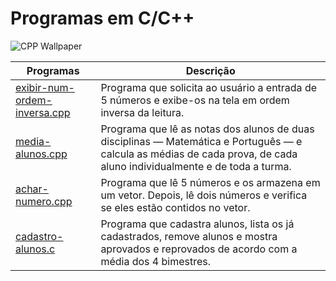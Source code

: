 # Programas em C/C++

![CPP Wallpaper](https://bs-uploads.toptal.io/blackfish-uploads/blog/article/content/cover_image_file/cover_image/16981/cover-0325-LearnCandC__Languages_Dan_Newsletter-743100f051077054fa1cc613ff4523a2.png)

Programas | Descrição
----------|----------
[exibir-num-ordem-inversa.cpp](https://github.com/jeziel-almeida/CPP/blob/main/exibir-num-ordem-inversa.cpp) | Programa que solicita ao usuário a entrada de 5 números e exibe-os na tela em ordem inversa da leitura.
[media-alunos.cpp](https://github.com/jeziel-almeida/CPP/blob/main/media-alunos.cpp) | Programa que lê as notas dos alunos de duas disciplinas — Matemática e Português — e calcula as médias de cada prova, de cada aluno individualmente e de toda a turma.
[achar-numero.cpp](https://github.com/jeziel-almeida/CPP/blob/main/achar-numero.cpp) | Programa que lê 5 números e os armazena em um vetor. Depois, lê dois números e verifica se eles estão contidos no vetor.
[cadastro-alunos.c]() | Programa que cadastra alunos, lista os já cadastrados, remove alunos e mostra aprovados e reprovados de acordo com a média dos 4 bimestres.
